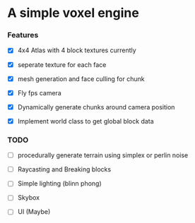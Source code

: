 # A simple voxel engine

### Features

- [x] 4x4 Atlas with 4 block textures currently  

- [x] seperate texture for each face  

- [x] mesh generation and face culling for chunk

- [x] Fly fps camera

- [x] Dynamically generate chunks around camera position

- [x] Implement world class to get global block data

### TODO

- [ ] procedurally generate terrain using simplex or perlin noise

- [ ] Raycasting and Breaking blocks

- [ ] Simple lighting (blinn phong)

- [ ] Skybox

- [ ] UI (Maybe)
